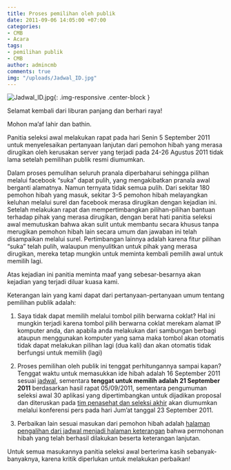 ```yaml
---
title: Proses pemilihan oleh publik
date: 2011-09-06 14:05:00 +07:00
categories:
- CMB
- Acara
tags:
- pemilihan publik
- CMB
author: admincmb
comments: true
img: "/uploads/Jadwal_ID.jpg"
---
```


![Jadwal_ID.jpg](/uploads/Jadwal_ID.jpg){: .img-responsive .center-block }

Selamat kembali dari liburan panjang dan berhari raya!

Mohon ma’af lahir dan bathin.

Panitia seleksi awal melakukan rapat pada hari Senin 5 September 2011 untuk menyelesaikan pertanyaan lanjutan dari pemohon hibah yang merasa dirugikan oleh kerusakan server yang terjadi pada 24-26 Agustus 2011 tidak lama setelah pemilihan publik resmi diumumkan.

Dalam proses pemulihan seluruh pranala diperbaharui sehingga pilihan melalui facebook “suka” dapat pulih, yang mengakibatkan pranala awal berganti alamatnya. Namun ternyata tidak semua pulih. Dari sekitar 180 pemohon hibah yang masuk, sekitar 3-5 pemohon hibah melayangkan keluhan melalui surel dan facebook merasa dirugikan dengan kejadian ini. Setelah melakukan rapat dan mempertimbangkan pilihan-pilihan bantuan terhadap pihak yang merasa dirugikan, dengan berat hati panitia seleksi awal memutuskan bahwa akan sulit untuk membantu secara khusus tanpa merugikan pemohon hibah lain secara umum dan jawaban ini telah disampaikan melalui surel. Pertimbangan lainnya adalah karena fitur pilihan “suka” telah pulih, walaupun menyulitkan untuk pihak yang merasa dirugikan, mereka tetap mungkin untuk meminta kembali pemilih awal untuk memilih lagi.

Atas kejadian ini panitia meminta maaf yang sebesar-besarnya akan kejadian yang terjadi diluar kuasa kami.

Keterangan lain yang kami dapat dari pertanyaan-pertanyaan umum tentang pemilihan publik adalah:
1. Saya tidak dapat memilih melalui tombol pilih berwarna coklat?
Hal ini mungkin terjadi karena tombol pilih berwarna coklat merekam alamat IP komputer anda, dan apabila anda melakukan dari sambungan berbagi ataupun menggunakan komputer yang sama maka tombol akan otomatis tidak dapat melakukan pilihan lagi (dua kali) dan akan otomatis tidak berfungsi untuk memilih (lagi)

2. Proses pemilihan oleh publik ini tenggat perhitungannya sampai kapan?
Tenggat waktu untuk memasukkan ide hibah adalah 16 September 2011 sesuai [jadwal](http://www.ciptamedia.org/jadwal/), sementara **tenggat untuk memilih adalah 21 September 2011** berdasarkan hasil rapat 05/09/2011, sementara pengumuman seleksi awal 30 aplikasi yang dipertimbangkan untuk dijadikan proposal dan diteruskan pada [tim penasehat dan seleksi akhir](http://www.ciptamedia.org/tim-seleksi-2/tim-penasehat-dan-seleksi/) akan diumumkan melalui konferensi pers pada hari Jum’at tanggal 23 September 2011.

3. Perbaikan lain sesuai masukan dari pemohon hibah adalah [halaman pengalihan dari jadwal menjadi halaman keterangan](http://www.ciptamedia.org/aplikasi-hibah/terima-kasih-atas-ide-anda-untuk-memperbaiki-media/) bahwa permohonan hibah yang telah berhasil dilakukan beserta keterangan lanjutan.

Untuk semua masukannya panitia seleksi awal berterima kasih sebanyak-banyaknya, karena kritik diperlukan untuk melakukan perbaikan!
